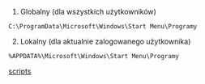 1. Globalny (dla wszystkich użytkowników)

```
C:\ProgramData\Microsoft\Windows\Start Menu\Programy
```

2.  Lokalny (dla aktualnie zalogowanego użytkownika)

```
%APPDATA%\Microsoft\Windows\Start Menu\Programy
```
[scripts](scripts/Lokalny_Menustart_dla_aktualnie_zalogowanego_użytkownika.bat)